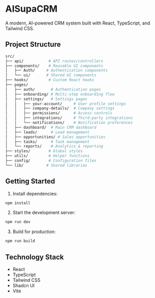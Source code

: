# AISupaCRM

A modern, AI-powered CRM system built with React, TypeScript, and Tailwind CSS.

## Project Structure

```bash
src/
├── api/           # API routes/controllers
├── components/    # Reusable UI components
│   ├── Auth/     # Authentication components
│   └── ui/       # Shared UI components
├── hooks/         # Custom React hooks
├── pages/
│   ├── auth/       # Authentication pages
│   ├── onboarding/ # Multi-step onboarding flow
│   ├── settings/   # Settings pages
│   │   ├── your-account/     # User profile settings
│   │   ├── company-details/  # Company settings
│   │   ├── permissions/      # Access controls
│   │   ├── integrations/     # Third-party integrations
│   │   └── notifications/    # Notification preferences
│   ├── dashboard/  # Main CRM dashboard
│   ├── leads/      # Lead management
│   ├── opportunities/ # Sales opportunities
│   ├── tasks/      # Task management
│   └── reports/    # Analytics & reporting
├── styles/        # Global styles
├── utils/         # Helper functions
├── config/        # Configuration files
└── lib/          # Shared libraries
```

## Getting Started

1. Install dependencies:
```bash
npm install
```

2. Start the development server:
```bash
npm run dev
```

3. Build for production:
```bash
npm run build
```

## Technology Stack

- React
- TypeScript
- Tailwind CSS
- Shadcn UI
- Vite
